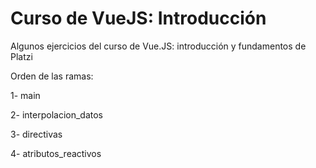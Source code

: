 # Curso de VueJS: Introducción
Algunos ejercicios del curso de Vue.JS: introducción y fundamentos de Platzi

Orden de las ramas:
 
1- main 

2- interpolacion_datos

3- directivas

4- atributos_reactivos
